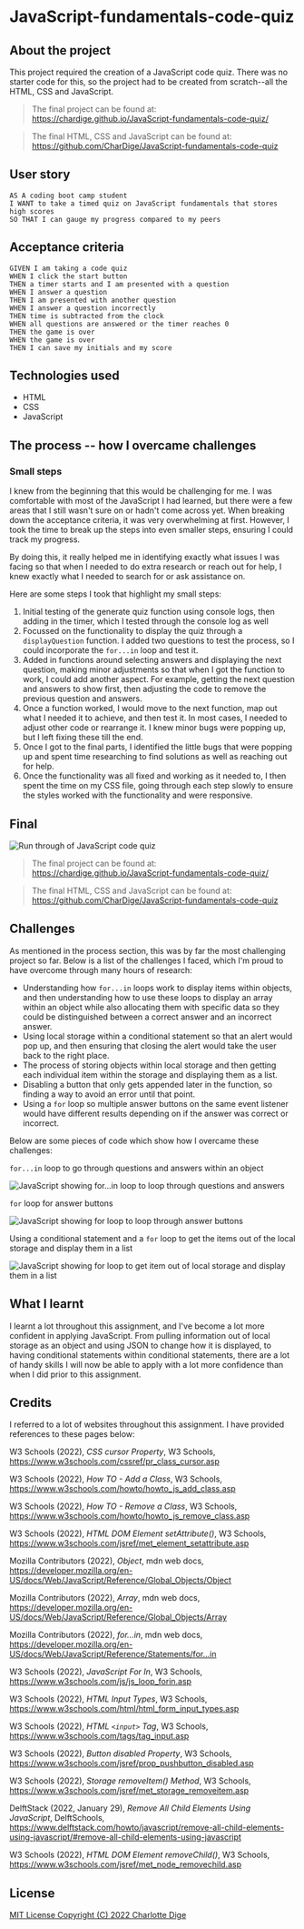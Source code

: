 # JavaScript-fundamentals-code-quiz

## About the project

This project required the creation of a JavaScript code quiz. There was no starter code for this, so the project had to be created from scratch--all the HTML, CSS and JavaScript.

> The final project can be found at: https://chardige.github.io/JavaScript-fundamentals-code-quiz/

> The final HTML, CSS and JavaScript can be found at: https://github.com/CharDige/JavaScript-fundamentals-code-quiz

## User story

```
AS A coding boot camp student
I WANT to take a timed quiz on JavaScript fundamentals that stores high scores
SO THAT I can gauge my progress compared to my peers
```

## Acceptance criteria

```
GIVEN I am taking a code quiz
WHEN I click the start button
THEN a timer starts and I am presented with a question
WHEN I answer a question
THEN I am presented with another question
WHEN I answer a question incorrectly
THEN time is subtracted from the clock
WHEN all questions are answered or the timer reaches 0
THEN the game is over
WHEN the game is over
THEN I can save my initials and my score
```

## Technologies used
- HTML
- CSS
- JavaScript

## The process -- how I overcame challenges

### Small steps

I knew from the beginning that this would be challenging for me. I was comfortable with most of the JavaScript I had learned, but there were a few areas that I still wasn't sure on or hadn't come across yet. When breaking down the acceptance criteria, it was very overwhelming at first. However, I took the time to break up the steps into even smaller steps, ensuring I could track my progress.

By doing this, it really helped me in identifying exactly what issues I was facing so that when I needed to do extra research or reach out for help, I knew exactly what I needed to search for or ask assistance on.

Here are some steps I took that highlight my small steps:

1. Initial testing of the generate quiz function using console logs, then adding in the timer, which I tested through the console log as well
2. Focussed on the functionality to display the quiz through a `displayQuestion` function. I added two questions to test the process, so I could incorporate the `for...in` loop and test it.
3. Added in functions around selecting answers and displaying the next question, making minor adjustments so that when I got the function to work, I could add another aspect. For example, getting the next question and answers to show first, then adjusting the code to remove the previous question and answers.
4. Once a function worked, I would move to the next function, map out what I needed it to achieve, and then test it. In most cases, I needed to adjust other code or rearrange it. I knew minor bugs were popping up, but I left fixing these till the end.
5. Once I got to the final parts, I identified the little bugs that were popping up and spent time researching to find solutions as well as reaching out for help.
6. Once the functionality was all fixed and working as it needed to, I then spent the time on my CSS file, going through each step slowly to ensure the styles worked with the functionality and were responsive.

## Final
![Run through of JavaScript code quiz](./images/code-quiz-functionality.gif)

> The final project can be found at: https://chardige.github.io/JavaScript-fundamentals-code-quiz/

> The final HTML, CSS and JavaScript can be found at: https://github.com/CharDige/JavaScript-fundamentals-code-quiz

## Challenges

As mentioned in the process section, this was by far the most challenging project so far. Below is a list of the challenges I faced, which I'm proud to have overcome through many hours of research:

- Understanding how `for...in` loops work to display items within objects, and then understanding how to use these loops to display an array within an object while also allocating them with specific data so they could be distinguished between a correct answer and an incorrect answer.
- Using local storage within a conditional statement so that an alert would pop up, and then ensuring that closing the alert would take the user back to the right place.
- The process of storing objects within local storage and then getting each individual item within the storage and displaying them as a list.
- Disabling a button that only gets appended later in the function, so finding a way to avoid an error until that point.
- Using a `for` loop so multiple answer buttons on the same event listener would have different results depending on if the answer was correct or incorrect.

Below are some pieces of code which show how I overcame these challenges:

`for...in` loop to go through questions and answers within an object

![JavaScript showing for...in loop to loop through questions and answers](./images/screenshot-for-in.PNG)

`for` loop for answer buttons

![JavaScript showing for loop to loop through answer buttons](./images/screenshot-for-loop.PNG)

Using a conditional statement and a `for` loop to get the items out of the local storage and display them in a list

![JavaScript showing for loop to get item out of local storage and display them in a list](./images/screenshot-storage.PNG)


## What I learnt
 
I learnt a lot throughout this assignment, and I've become a lot more confident in applying JavaScript. From pulling information out of local storage as an object and using JSON to change how it is displayed, to having conditional statements within conditional statements, there are a lot of handy skills I will now be able to apply with a lot more confidence than when I did prior to this assignment.

## Credits
 
I referred to a lot of websites throughout this assignment. I have provided references to these pages below:

W3 Schools (2022), *CSS cursor Property*, W3 Schools, https://www.w3schools.com/cssref/pr_class_cursor.asp

W3 Schools (2022), *How TO - Add a Class*, W3 Schools, https://www.w3schools.com/howto/howto_js_add_class.asp

W3 Schools (2022), *How TO - Remove a Class*, W3 Schools, https://www.w3schools.com/howto/howto_js_remove_class.asp

W3 Schools (2022), *HTML DOM Element setAttribute()*, W3 Schools, https://www.w3schools.com/jsref/met_element_setattribute.asp

Mozilla Contributors (2022), *Object*, mdn web docs, https://developer.mozilla.org/en-US/docs/Web/JavaScript/Reference/Global_Objects/Object

Mozilla Contributors (2022), *Array*, mdn web docs, https://developer.mozilla.org/en-US/docs/Web/JavaScript/Reference/Global_Objects/Array

Mozilla Contributors (2022), *for...in*, mdn web docs, https://developer.mozilla.org/en-US/docs/Web/JavaScript/Reference/Statements/for...in

W3 Schools (2022), *JavaScript For In*, W3 Schools, https://www.w3schools.com/js/js_loop_forin.asp

W3 Schools (2022), *HTML Input Types*, W3 Schools, https://www.w3schools.com/html/html_form_input_types.asp

W3 Schools (2022), *HTML `<input>` Tag*, W3 Schools, https://www.w3schools.com/tags/tag_input.asp

W3 Schools (2022), *Button disabled Property*, W3 Schools, https://www.w3schools.com/jsref/prop_pushbutton_disabled.asp

W3 Schools (2022), *Storage removeItem() Method*, W3 Schools, https://www.w3schools.com/jsref/met_storage_removeitem.asp

DelftStack (2022, January 29), *Remove All Child Elements Using JavaScript*, DelftSchools, https://www.delftstack.com/howto/javascript/remove-all-child-elements-using-javascript/#remove-all-child-elements-using-javascript

W3 Schools (2022), *HTML DOM Element removeChild()*, W3 Schools, https://www.w3schools.com/jsref/met_node_removechild.asp

## License

[MIT License Copyright (C) 2022 Charlotte Dige](./LICENSE)